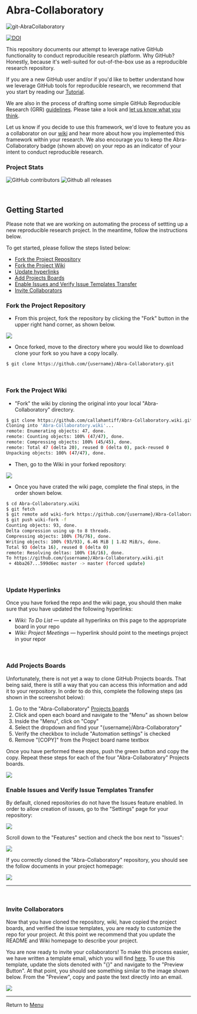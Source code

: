 # Abra-Collaboratory
<img src="https://img.shields.io/badge/ReproducibleResearch-AbraCollaboratory-magenta.svg?style=plastic" alt="git-AbraCollaboratory">

<a href="https://doi.org/10.5281/zenodo.2851983"><img src="https://zenodo.org/badge/DOI/10.5281/zenodo.2851983.svg" alt="DOI"></a>

This repository documents our attempt to leverage native GitHub functionality to conduct reproducible research platform. Why GitHub? Honestly, because it's well-suited for out-of-the-box use as a reproducible research repository.

If you are a new GitHub user and/or if you'd like to better understand how we leverage GitHub tools for reproducible research, we recommend that you start by reading our [Tutorial](../../wiki/Using-GitHub-as-a-Reproducible-Research-Platform).

We are also in the process of drafting some simple GitHub Reproducible Research (GRR) [guidelines](../../wiki/Our-Reproducible-Repository-Guidelines-%F0%9F%98%83). Please take a look and [let us know what you think](../../issues/new?assignees=callahantiff&labels=wiki&template=wiki.md&title=Wiki%3A+Briefly+describe+task).

Let us know if you decide to use this framework, we'd love to feature you as a collaborator on our [wiki](../../wiki) and hear more about how you implemented this framework within your research. We also encourage you to keep the Abra-Collaboratory badge (shown above) on your repo as an indicator of your intent to conduct reproducible research.

### Project Stats

![GitHub contributors](https://img.shields.io/github/contributors/callahantiff/Abra-Collaboratory.svg?color=yellow&style=flat-square) ![Github all releases](https://img.shields.io/github/downloads/callahantiff/Abra-Collaboratory/total.svg?color=dodgerblue&style=flat-square)

<br>

## Getting Started  
Please note that we are working on automating the process of settting up a new reproducible research project. In the meantime, follow the instructions below.

To get started, please follow the steps listed below:
* [Fork the Project Repository](#fork-the-project-repository)
* [Fork the Project Wiki](#fork-the-project-wiki)
* [Update hyperlinks](#update-hyperlinks)  
* [Add Projects Boards](#add-projects-boards)
* [Enable Issues and Verify Issue Templates Transfer](#enable-issues-and-verify-issue-templates-transfer)
* [Invite Collaborators](#invite-collaborators)


### Fork the Project Repository

- From this project, fork the repository by clicking the "Fork" button in the upper right hand corner, as shown below.

<img src="resources/documentation/images/wiki/forking.png">

- Once forked, move to the directory where you would like to download clone your fork so you have a copy locally.
```bash
$ git clone https://github.com/{username}/Abra-Collaboratory.git
```

<br>

### Fork the Project Wiki
- "Fork" the wiki by cloning the original into your local "Abra-Collaboratory" directory.

```bash
$ git clone https://github.com/callahantiff/Abra-Collaboratory.wiki.git
Cloning into 'Abra-Collaboratory.wiki'...
remote: Enumerating objects: 47, done.
remote: Counting objects: 100% (47/47), done.
remote: Compressing objects: 100% (45/45), done.
remote: Total 47 (delta 20), reused 0 (delta 0), pack-reused 0
Unpacking objects: 100% (47/47), done.
```

- Then, go to the Wiki in your forked repository:
<img src="resources/documentation/images/wiki/wiki_clone.png">

- Once you have crated the wiki page, complete the final steps, in the order shown below.
```bash
$ cd Abra-Collaboratory.wiki
$ git fetch
$ git remote add wiki-fork https://github.com/{username}/Abra-Collaboratory.wiki.git
$ git push wiki-fork -f
Counting objects: 93, done.
Delta compression using up to 8 threads.
Compressing objects: 100% (76/76), done.
Writing objects: 100% (93/93), 6.46 MiB | 1.82 MiB/s, done.
Total 93 (delta 16), reused 0 (delta 0)
remote: Resolving deltas: 100% (16/16), done.
To https://github.com/{username}/Abra-Collaboratory.wiki.git
 + 4bba267...599d6ec master -> master (forced update)
```

<br>

### Update Hyperlinks
Once you have forked the repo and the wiki page, you should then make sure that you have updated the following hyperlinks:
- _Wiki: To Do List_ — update all hyperlinks on this page to the appropriate board in your repo
- _Wiki: Project Meetings_ — hyperlink should point to the meetings project in your repor

<br>

### Add Projects Boards 
Unfortunately, there is not yet a way to clone GitHub Projects boards. That being said, there is still a way that you can access this information and add it to your rerpository. In order to do this, complete the following steps (as shown in the screenshot below):
  1. Go to the "Abra-Collaboratory" [Projects boards](../../projects)
  2. Click and open each board and navigate to the "Menu" as shown below
  3. Inside the "Menu", click on "Copy"
  4. Select the dropdown and find your "{username}/Abra-Collaboratory"
  5. Verify the checkbox to include "Automation settings" is checked
  6. Remove "[COPY]" from the Project board name textbox

Once you have performed these steps, push the green button and copy the copy. Repeat these steps for each of the four "Abra-Collaboratory" Projects boards.

<img src="resources/documentation/images/wiki/git_projects.png">

<br>

### Enable Issues and Verify Issue Templates Transfer

By default, cloned repositories do not have the Issues feature enabled. In order to allow creation of issues, go to the "Settings" page for your repository:

<img src="resources/documentation/images/wiki/settings.png">

Scroll down to the "Features" section and check the box next to "Issues":

<img src="resources/documentation/images/wiki/features_issues.png">

If you correctly cloned the "Abra-Collaboratory" repository, you should see the follow documents in your project homepage:

<img src="resources/documentation/images/wiki/cloned_repo.png">

***

<br>

### Invite Collaborators
Now that you have cloned the repository, wiki, have copied the project boards, and verified the issue templates, you are ready to customize the repo for your project. At this point we recommend that you update the README and Wiki homepage to describe your project.

You are now ready to invite your collaborators! To make this process easier, we have written a template email, which you will find [here](../../blob/master/resources/New_Collaborators_Invitation_Email.md). To use this template, update the slots denoted with "{}" and navigate to the "Preview Button". At that point, you should see something similar to the image shown below. From the "Preview", copy and paste the text directly into an email.

<img src="resources/documentation/images/wiki/collaborator-email.png">

_____

Return to [Menu](#getting-started)
